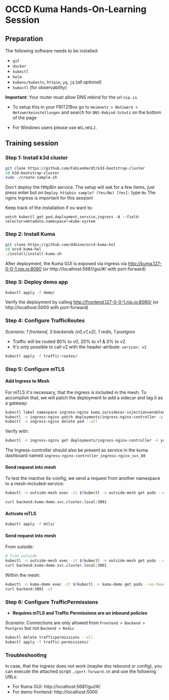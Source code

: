 # OCCD Kuma Hands-On-Learning Session

## Preparation

The following software needs to be installed:
- `git`
- `docker`
- `kubectl`
- `helm`
- `kubens/kubectx`, `httpie`, `yq`, `jq` (*all optional*)
- `kumactl` (for observability)

**Important**: Your router must allow DNS rebind for the url `nip.io`.
- To setup this in your FRITZ!Box go to `Heimnetz > Netzwerk > Netzwerkeinstellungen` and search for `DNS-Rebind-Schutz` on the bottom of the page

- For Windows users please use `WSL/WSL2`.


## Training session

### Step 1: Install k3d cluster

```sh
git clone https://github.com/FabianHardt/k3d-bootstrap-cluster
cd k3d-bootstrap-cluster
sudo ./create-sample.sh
```
Don't deploy the HttpBin service. The setup will ask for a few items, just press enter but on `Deploy httpbin sample? (Yes/No) [Yes]:` type `No`
The nginx Ingress is important for this session!

Keep track of the installation if ou want to:
```
watch kubectl get pod,deployment,service,ingress -A --field-selector=metadata.namespace!=kube-system
```


### Step 2: Install Kuma

```sh
git clone https://github.com/d4kine/occd-kuma-hol
cd occd-kuma-hol
./install/install-kuma.sh
```

After deployment, the Kuma GUI is exposed via ingress via http://kuma.127-0-0-1.nip.io:8080 (or http://localhost:5681/gui/#/ with port-forward)


### Step 3: Deploy demo app

```sh
kubectl apply -f demo/
```
Verify the deployment by calling http://frontend.127-0-0-1.nip.io:8080/ (or http://localhost:5000 with port-forward)


### Step 4: Configure TrafficRoutes

*Scenario: 1 frontend, 3 backends (v0,v1,v2), 1 redis, 1 postgres*
- Traffic will be routed 80% to v0, 20% to v1 & 0% to v2
- It's only possible to call v2 with the header-atribute: `version: v2`

```sh
kubectl apply -f traffic-routes/
```


### Step 5: Configure mTLS

#### Add Ingress to Mesh

For mTLS it's necessary, that the ingress is included in the mesh. To accomplish that, we will patch the deployment to add a sidecar and tag it as a gateway:

```sh
kubectl label namespace ingress-nginx kuma.io/sidecar-injection=enabled
kubectl -n ingress-nginx patch deployments/ingress-nginx-controller -p '{"spec":{"template":{"metadata":{"annotations":{"kuma.io/gateway":"enabled"}}}}}'
kubectl -n ingress-nginx delete pod --all
```

Verify with:
```sh
kubectl -n ingress-nginx get deployments/ingress-nginx-controller -o yaml | yq .spec.template.metadata
```

The Ingress-controller should also be present as service in the kuma dashboard named `ingress-nginx-controller_ingress-nginx_svc_80`

#### Send request into mesh

To test the inactive tls-config, we send a request from another namespace to a mesh-included-service:
```sh
kubectl -n outside-mesh exec -it $(kubectl -n outside-mesh get pods --no-headers -o custom-columns=":metadata.name") -- sh

curl backend.kuma-demo.svc.cluster.local:3001
```

#### Activate mTLS

```sh
kubectl apply -f mtls/
```

#### Send request into mesh

From outside:
```sh
# from outside
kubectl -n outside-mesh exec -it $(kubectl -n outside-mesh get pods --no-headers -o custom-columns=":metadata.name") -- sh
curl backend.kuma-demo.svc.cluster.local:3001
```

Within the mesh:
```sh
kubectl -n kuma-demo exec -it $(kubectl -n kuma-demo get pods --no-headers -o custom-columns=":metadata.name" | grep "demo-app-") -c kuma-fe -- sh
curl backend:3001 -vI
```


### Step 6: Configure TrafficPermissions

- **Requires mTLS and Traffic Permissions are an inbound policies**

*Scenario*: Connections are only allowed from `Frontend > Backend > Postgres` but not `Backend > Redis`

```sh
kubectl delete trafficpermissions --all
kubectl apply -f traffic-permissions/
```


### Troubleshooting

In case, that the ingress does not work (maybe dns rebound or config), you can execute the attached script `./port-forward.sh` and use the following URLs:
- For Kuma GUI: http://localhost:5681/gui/#/
- For demo frontend: http://localhost:5000
